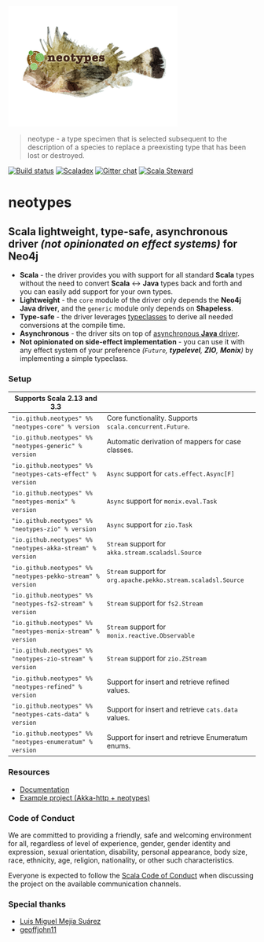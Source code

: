 ![Logo](site/src/main/resources/microsite/img/neotypes.png)

> neotype - a type specimen that is selected subsequent to the description of a species to replace a preexisting type that has been lost or destroyed.

[![Build status](https://github.com/neotypes/neotypes/workflows/CI/badge.svg?branch=main)](https://github.com/neotypes/neotypes/actions)
[![Scaladex](https://index.scala-lang.org/neotypes/neotypes/neotypes-core/latest-by-scala-version.svg?platform=jvm)](https://index.scala-lang.org/neotypes/neotypes/neotypes-core)
[![Gitter chat](https://badges.gitter.im/neotypes-neotypes/Lobby.svg)](https://gitter.im/neotypes-neotypes/Lobby)
[![Scala Steward](https://img.shields.io/badge/Scala_Steward-helping-blue.svg?style=flat&logo=data:image/png;base64,iVBORw0KGgoAAAANSUhEUgAAAA4AAAAQCAMAAAARSr4IAAAAVFBMVEUAAACHjojlOy5NWlrKzcYRKjGFjIbp293YycuLa3pYY2LSqql4f3pCUFTgSjNodYRmcXUsPD/NTTbjRS+2jomhgnzNc223cGvZS0HaSD0XLjbaSjElhIr+AAAAAXRSTlMAQObYZgAAAHlJREFUCNdNyosOwyAIhWHAQS1Vt7a77/3fcxxdmv0xwmckutAR1nkm4ggbyEcg/wWmlGLDAA3oL50xi6fk5ffZ3E2E3QfZDCcCN2YtbEWZt+Drc6u6rlqv7Uk0LdKqqr5rk2UCRXOk0vmQKGfc94nOJyQjouF9H/wCc9gECEYfONoAAAAASUVORK5CYII=)](https://scala-steward.org)

# neotypes

## Scala lightweight, type-safe, asynchronous driver _(not opinionated on effect systems)_ for Neo4j

* **Scala** - the driver provides you with support for all standard **Scala** types without the need to convert **Scala** <-> **Java** types back and forth and you can easily add support for your own types.
* **Lightweight** - the `core` module of the driver only depends the **Neo4j Java driver**, and the `generic` module only depends on **Shapeless**.
* **Type-safe** - the driver leverages [typeclasses](https://blog.scalac.io/2017/04/19/typeclasses-in-scala.html) to derive all needed conversions at the compile time.
* **Asynchronous** - the driver sits on top of [asynchronous **Java** driver](https://neo4j.com/blog/beta-release-java-driver-async-api-neo4j/).
* **Not opinionated on side-effect implementation** - you can use it with any effect system of your preference _(`Future`, **typelevel**, **ZIO**, **Monix**)_ by implementing a simple typeclass.

### Setup

| Supports Scala 2.13 and 3.3                                 |                                                                |
|-------------------------------------------------------------|:---------------------------------------------------------------|
| `"io.github.neotypes" %% "neotypes-core" % version`         | Core functionality. Supports `scala.concurrent.Future`.        |
| `"io.github.neotypes" %% "neotypes-generic" % version`      | Automatic derivation of mappers for case classes.              |
| `"io.github.neotypes" %% "neotypes-cats-effect" % version`  | `Async` support for `cats.effect.Async[F]`                     |
| `"io.github.neotypes" %% "neotypes-monix" % version`        | `Async` support for `monix.eval.Task`                          |
| `"io.github.neotypes" %% "neotypes-zio" % version`          | `Async` support for `zio.Task`                                 |
| `"io.github.neotypes" %% "neotypes-akka-stream" % version`  | `Stream` support for `akka.stream.scaladsl.Source`             |
| `"io.github.neotypes" %% "neotypes-pekko-stream" % version` | `Stream` support for `org.apache.pekko.stream.scaladsl.Source` |
| `"io.github.neotypes" %% "neotypes-fs2-stream" % version`   | `Stream` support for `fs2.Stream`                              |
| `"io.github.neotypes" %% "neotypes-monix-stream" % version` | `Stream` support for `monix.reactive.Observable`               |
| `"io.github.neotypes" %% "neotypes-zio-stream" % version`   | `Stream` support for `zio.ZStream`                             |
| `"io.github.neotypes" %% "neotypes-refined" % version`      | Support for insert and retrieve refined values.                |
| `"io.github.neotypes" %% "neotypes-cats-data" % version`    | Support for insert and retrieve `cats.data` values.            |
| `"io.github.neotypes" %% "neotypes-enumeratum" % version`   | Support for insert and retrieve Enumeratum enums.              |

### Resources

* [Documentation](https://neotypes.github.io/neotypes)
* [Example project (Akka-http + neotypes)](https://github.com/neotypes/examples)

### Code of Conduct

We are committed to providing a friendly, safe and welcoming environment for all, regardless of level of experience, gender, gender identity and expression, sexual orientation, disability, personal appearance, body size, race, ethnicity, age, religion, nationality, or other such characteristics.

Everyone is expected to follow the [Scala Code of Conduct](https://www.scala-lang.org/conduct/) when discussing the project on the available communication channels.

### Special thanks

* [Luis Miguel Mejía Suárez](https://github.com/BalmungSan)
* [geoffjohn11](https://github.com/geoffjohn11)
